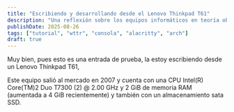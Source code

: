```yaml
---
title: "Escribiendo y desarrollando desde el Lenovo Thinkpad T61"
description: "Una reflexión sobre los equipos informáticos en teoría obsoletos y cómo darles más años de vida útil."
publishDate: 2025-08-26
tags: ["tutorial", "wttr", "consola", "alacritty", "arch"]
draft: true
---
```


Muy bien, pues esto es una entrada de prueba, la estoy escribiendo desde un Lenovo Thinkpad T61,

Este equipo salió al mercado en 2007 y cuenta con una CPU Intel(R) Core(TM)2 Duo T7300 (2) @ 2.00 GHz y 2 GiB de memoria RAM (aumentada a 4 GiB recientemente) y también con un almacenamiento sata SSD.


